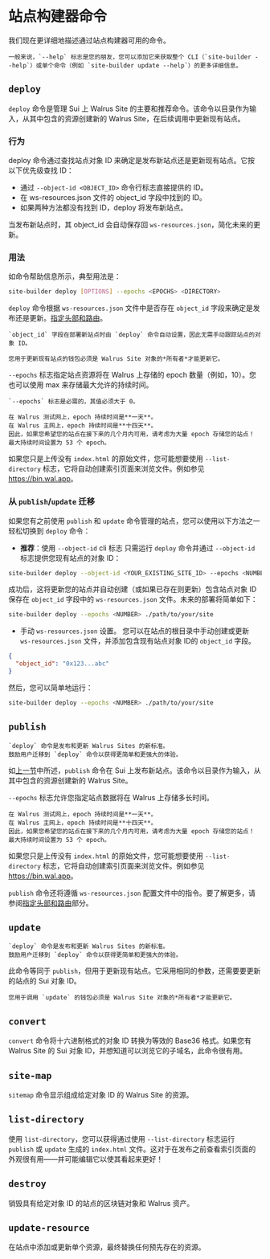# 站点构建器命令

我们现在更详细地描述通过站点构建器可用的命令。

```admonish tip
一般来说，`--help` 标志是您的朋友，您可以添加它来获取整个 CLI（`site-builder --help`）或单个命令（例如 `site-builder update --help`）的更多详细信息。
```

## `deploy`

`deploy` 命令是管理 Sui 上 Walrus Site 的主要和推荐命令。该命令以目录作为输入，从其中包含的资源创建新的 Walrus Site，在后续调用中更新现有站点。

### 行为

deploy 命令通过查找站点对象 ID 来确定是发布新站点还是更新现有站点。它按以下优先级查找 ID：

- 通过 `--object-id <OBJECT_ID>` 命令行标志直接提供的 ID。
- 在 ws-resources.json 文件的 object_id 字段中找到的 ID。
- 如果两种方法都没有找到 ID，deploy 将发布新站点。

当发布新站点时，其 object_id 会自动保存回 `ws-resources.json`，简化未来的更新。

### 用法

如命令帮助信息所示，典型用法是：

``` sh
site-builder deploy [OPTIONS] --epochs <EPOCHS> <DIRECTORY>
```

`deploy` 命令根据 `ws-resources.json` 文件中是否存在 `object_id` 字段来确定是发布还是更新。[指定头部和路由](./routing_zh.md)。

```admonish info
`object_id` 字段在部署新站点时由 `deploy` 命令自动设置，因此无需手动跟踪站点的对象 ID。
```

```admonish note
您用于更新现有站点的钱包必须是 Walrus Site 对象的*所有者*才能更新它。
```

`--epochs` 标志指定站点资源将在 Walrus 上存储的 epoch 数量（例如，10）。您也可以使用 max 来存储最大允许的持续时间。

```admonish warning
`--epochs` 标志是必需的，其值必须大于 0。
```

```admonish danger title="Walrus 上的 Epoch 持续时间"
在 Walrus 测试网上，epoch 持续时间是**一天**。
在 Walrus 主网上，epoch 持续时间是**十四天**。
因此，如果您希望您的站点在接下来的几个月内可用，请考虑为大量 epoch 存储您的站点！
最大持续时间设置为 53 个 epoch。
```

如果您只是上传没有 `index.html` 的原始文件，您可能想要使用 `--list-directory` 标志，它将自动创建索引页面来浏览文件。例如参见 <https://bin.wal.app>。

### 从 `publish`/`update` 迁移

如果您有之前使用 `publish` 和 `update` 命令管理的站点，您可以使用以下方法之一轻松切换到 `deploy` 命令：

- **推荐**：使用 `--object-id` cli 标志
只需运行 `deploy` 命令并通过 `--object-id` 标志提供您现有站点的对象 ID：

```sh
site-builder deploy --object-id <YOUR_EXISTING_SITE_ID> --epochs <NUMBER> ./path/to/your/site
```

成功后，这将更新您的站点并自动创建（或如果已存在则更新）包含站点对象 ID 保存在 `object_id` 字段中的 `ws-resources.json` 文件。未来的部署将简单如下：

```sh
site-builder deploy --epochs <NUMBER> ./path/to/your/site
```

- 手动 `ws-resources.json` 设置。
您可以在站点的根目录中手动创建或更新 `ws-resources.json` 文件，并添加包含现有站点对象 ID的 `object_id` 字段。

```json
{
  "object_id": "0x123...abc"
}
```

然后，您可以简单地运行：

```sh
site-builder deploy --epochs <NUMBER> ./path/to/your/site
```

## `publish`

```admonish note
`deploy` 命令是发布和更新 Walrus Sites 的新标准。
鼓励用户迁移到 `deploy` 命令以获得更简单和更强大的体验。
```

如[上一节](./tutorial-publish_zh.md)中所述，`publish` 命令在 Sui 上发布新站点。该命令以目录作为输入，从其中包含的资源创建新的 Walrus Site。

`--epochs` 标志允许您指定站点数据将在 Walrus 上存储多长时间。

```admonish danger title="Walrus 上的 Epoch 持续时间"
在 Walrus 测试网上，epoch 持续时间是**一天**。
在 Walrus 主网上，epoch 持续时间是**十四天**。
因此，如果您希望您的站点在接下来的几个月内可用，请考虑为大量 epoch 存储您的站点！
最大持续时间设置为 53 个 epoch。
```

如果您只是上传没有 `index.html` 的原始文件，您可能想要使用 `--list-directory` 标志，它将自动创建索引页面来浏览文件。例如参见 <https://bin.wal.app>。

`publish` 命令还将遵循 `ws-resources.json` 配置文件中的指令。要了解更多，请参阅[指定头部和路由](./routing_zh.md)部分。

## `update`

```admonish note
`deploy` 命令是发布和更新 Walrus Sites 的新标准。
鼓励用户迁移到 `deploy` 命令以获得更简单和更强大的体验。
```

此命令等同于 `publish`，但用于更新现有站点。它采用相同的参数，还需要要更新的站点的 Sui 对象 ID。

```admonish note
您用于调用 `update` 的钱包必须是 Walrus Site 对象的*所有者*才能更新它。
```

## `convert`

`convert` 命令将十六进制格式的对象 ID 转换为等效的 Base36 格式。如果您有 Walrus Site 的 Sui 对象 ID，并想知道可以浏览它的子域名，此命令很有用。

## `site-map`

`sitemap` 命令显示组成给定对象 ID 的 Walrus Site 的资源。

## `list-directory`

使用 `list-directory`，您可以获得通过使用 `--list-directory` 标志运行 `publish` 或 `update` 生成的 `index.html` 文件。这对于在发布之前查看索引页面的外观很有用——并可能编辑它以使其看起来更好！

## `destroy`

销毁具有给定对象 ID 的站点的区块链对象和 Walrus 资产。

## `update-resource`

在站点中添加或更新单个资源，最终替换任何预先存在的资源。